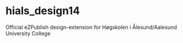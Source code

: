 hials_design14
==============

Official eZPublish design-extension for Høgskolen i Ålesund/Aalesund University College
